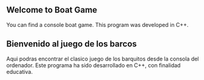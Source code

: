 ## Welcome to Boat Game

You can find a console boat game.
This program was developed in C++.

## Bienvenido al juego de los barcos

Aqui podras encontrar el clasico juego de los barquitos desde la consola del ordenador. Este programa ha sido desarrollado en C++, con finalidad educativa.